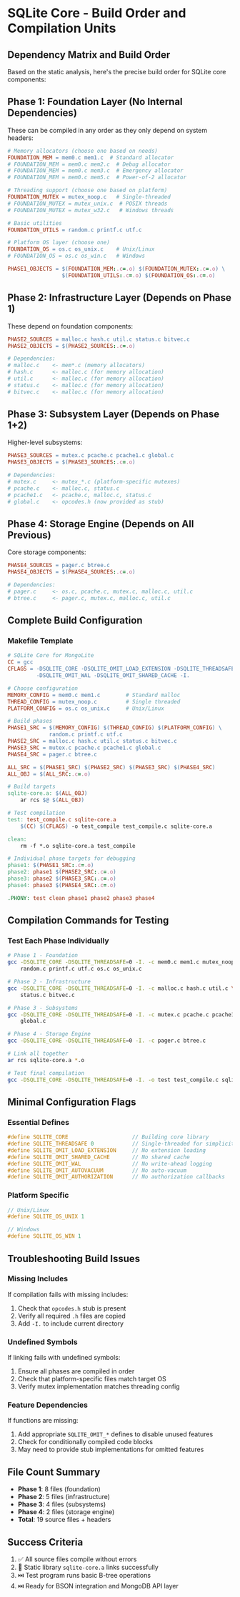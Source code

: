 # SQLite Core - Build Order and Compilation Units

## Dependency Matrix and Build Order

Based on the static analysis, here's the precise build order for SQLite core components:

## Phase 1: Foundation Layer (No Internal Dependencies)
These can be compiled in any order as they only depend on system headers:

```makefile
# Memory allocators (choose one based on needs)
FOUNDATION_MEM = mem0.c mem1.c  # Standard allocator
# FOUNDATION_MEM = mem0.c mem2.c  # Debug allocator  
# FOUNDATION_MEM = mem0.c mem3.c  # Emergency allocator
# FOUNDATION_MEM = mem0.c mem5.c  # Power-of-2 allocator

# Threading support (choose one based on platform)
FOUNDATION_MUTEX = mutex_noop.c   # Single-threaded
# FOUNDATION_MUTEX = mutex_unix.c  # POSIX threads
# FOUNDATION_MUTEX = mutex_w32.c   # Windows threads

# Basic utilities
FOUNDATION_UTILS = random.c printf.c utf.c

# Platform OS layer (choose one)
FOUNDATION_OS = os.c os_unix.c    # Unix/Linux
# FOUNDATION_OS = os.c os_win.c   # Windows

PHASE1_OBJECTS = $(FOUNDATION_MEM:.c=.o) $(FOUNDATION_MUTEX:.c=.o) \
                 $(FOUNDATION_UTILS:.c=.o) $(FOUNDATION_OS:.c=.o)
```

## Phase 2: Infrastructure Layer (Depends on Phase 1)
These depend on foundation components:

```makefile
PHASE2_SOURCES = malloc.c hash.c util.c status.c bitvec.c
PHASE2_OBJECTS = $(PHASE2_SOURCES:.c=.o)

# Dependencies:
# malloc.c    <- mem*.c (memory allocators)
# hash.c      <- malloc.c (for memory allocation)
# util.c      <- malloc.c (for memory allocation)
# status.c    <- malloc.c (for memory allocation)
# bitvec.c    <- malloc.c (for memory allocation)
```

## Phase 3: Subsystem Layer (Depends on Phase 1+2)
Higher-level subsystems:

```makefile
PHASE3_SOURCES = mutex.c pcache.c pcache1.c global.c
PHASE3_OBJECTS = $(PHASE3_SOURCES:.c=.o)

# Dependencies:
# mutex.c     <- mutex_*.c (platform-specific mutexes)
# pcache.c    <- malloc.c, status.c
# pcache1.c   <- pcache.c, malloc.c, status.c
# global.c    <- opcodes.h (now provided as stub)
```

## Phase 4: Storage Engine (Depends on All Previous)
Core storage components:

```makefile
PHASE4_SOURCES = pager.c btree.c
PHASE4_OBJECTS = $(PHASE4_SOURCES:.c=.o)

# Dependencies:
# pager.c     <- os.c, pcache.c, mutex.c, malloc.c, util.c
# btree.c     <- pager.c, mutex.c, malloc.c, util.c
```

## Complete Build Configuration

### Makefile Template
```makefile
# SQLite Core for MongoLite
CC = gcc
CFLAGS = -DSQLITE_CORE -DSQLITE_OMIT_LOAD_EXTENSION -DSQLITE_THREADSAFE=0 \
         -DSQLITE_OMIT_WAL -DSQLITE_OMIT_SHARED_CACHE -I.

# Choose configuration
MEMORY_CONFIG = mem0.c mem1.c        # Standard malloc
THREAD_CONFIG = mutex_noop.c         # Single threaded
PLATFORM_CONFIG = os.c os_unix.c     # Unix/Linux

# Build phases
PHASE1_SRC = $(MEMORY_CONFIG) $(THREAD_CONFIG) $(PLATFORM_CONFIG) \
             random.c printf.c utf.c
PHASE2_SRC = malloc.c hash.c util.c status.c bitvec.c  
PHASE3_SRC = mutex.c pcache.c pcache1.c global.c
PHASE4_SRC = pager.c btree.c

ALL_SRC = $(PHASE1_SRC) $(PHASE2_SRC) $(PHASE3_SRC) $(PHASE4_SRC)
ALL_OBJ = $(ALL_SRC:.c=.o)

# Build targets
sqlite-core.a: $(ALL_OBJ)
	ar rcs $@ $(ALL_OBJ)

# Test compilation
test: test_compile.c sqlite-core.a
	$(CC) $(CFLAGS) -o test_compile test_compile.c sqlite-core.a

clean:
	rm -f *.o sqlite-core.a test_compile

# Individual phase targets for debugging
phase1: $(PHASE1_SRC:.c=.o)
phase2: phase1 $(PHASE2_SRC:.c=.o)  
phase3: phase2 $(PHASE3_SRC:.c=.o)
phase4: phase3 $(PHASE4_SRC:.c=.o)

.PHONY: test clean phase1 phase2 phase3 phase4
```

## Compilation Commands for Testing

### Test Each Phase Individually
```bash
# Phase 1 - Foundation
gcc -DSQLITE_CORE -DSQLITE_THREADSAFE=0 -I. -c mem0.c mem1.c mutex_noop.c \
    random.c printf.c utf.c os.c os_unix.c

# Phase 2 - Infrastructure  
gcc -DSQLITE_CORE -DSQLITE_THREADSAFE=0 -I. -c malloc.c hash.c util.c \
    status.c bitvec.c

# Phase 3 - Subsystems
gcc -DSQLITE_CORE -DSQLITE_THREADSAFE=0 -I. -c mutex.c pcache.c pcache1.c \
    global.c

# Phase 4 - Storage Engine
gcc -DSQLITE_CORE -DSQLITE_THREADSAFE=0 -I. -c pager.c btree.c

# Link all together
ar rcs sqlite-core.a *.o

# Test final compilation
gcc -DSQLITE_CORE -DSQLITE_THREADSAFE=0 -I. -o test test_compile.c sqlite-core.a
```

## Minimal Configuration Flags

### Essential Defines
```c
#define SQLITE_CORE                    // Building core library
#define SQLITE_THREADSAFE 0            // Single-threaded for simplicity
#define SQLITE_OMIT_LOAD_EXTENSION     // No extension loading
#define SQLITE_OMIT_SHARED_CACHE       // No shared cache
#define SQLITE_OMIT_WAL                // No write-ahead logging
#define SQLITE_OMIT_AUTOVACUUM         // No auto-vacuum
#define SQLITE_OMIT_AUTHORIZATION      // No authorization callbacks
```

### Platform Specific
```c
// Unix/Linux
#define SQLITE_OS_UNIX 1

// Windows  
#define SQLITE_OS_WIN 1
```

## Troubleshooting Build Issues

### Missing Includes
If compilation fails with missing includes:
1. Check that `opcodes.h` stub is present
2. Verify all required `.h` files are copied
3. Add `-I.` to include current directory

### Undefined Symbols  
If linking fails with undefined symbols:
1. Ensure all phases are compiled in order
2. Check that platform-specific files match target OS
3. Verify mutex implementation matches threading config

### Feature Dependencies
If functions are missing:
1. Add appropriate `SQLITE_OMIT_*` defines to disable unused features
2. Check for conditionally compiled code blocks
3. May need to provide stub implementations for omitted features

## File Count Summary
- **Phase 1**: 8 files (foundation)
- **Phase 2**: 5 files (infrastructure)  
- **Phase 3**: 4 files (subsystems)
- **Phase 4**: 2 files (storage engine)
- **Total**: 19 source files + headers

## Success Criteria
1. ✅ All source files compile without errors
2. 🔄 Static library `sqlite-core.a` links successfully
3. ⏭️ Test program runs basic B-tree operations
4. ⏭️ Ready for BSON integration and MongoDB API layer